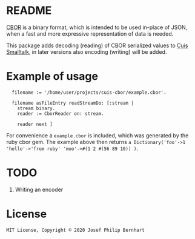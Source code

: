 # README

[CBOR](https://tools.ietf.org/html/rfc7049) is a binary format, which is intended to be
used in-place of JSON, when a fast and more expressive representation of data is needed.

This package adds decoding (reading) of CBOR serialized values to [Cuis Smalltalk](http://cuis-smalltalk.org),
in later versions also encoding (writing) will be added.

# Example of usage

```smalltalk
  filename := '/home/user/projects/cuis-cbor/example.cbor'.

  filename asFileEntry readStreamDo: [:stream |
	stream binary.
	reader := CborReader on: stream.

	reader next ] 
```

For convenience a `example.cbor` is included, which was generated by the ruby cbor gem. The
example above then returns `a Dictionary('foo'->1 'hello'->'from ruby' 'moo'->#(1 2 #(56 89 10)) )`.

# TODO

1. Writing an encoder


# License
    MIT License, Copyright © 2020 Josef Philip Bernhart
